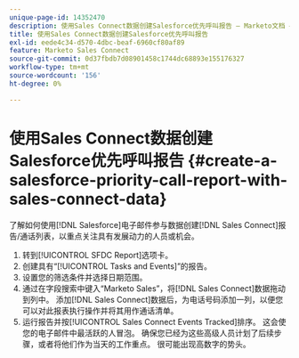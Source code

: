 ```yaml
---
unique-page-id: 14352470
description: 使用Sales Connect数据创建Salesforce优先呼叫报告 — Marketo文档 — 产品文档
title: 使用Sales Connect数据创建Salesforce优先呼叫报告
exl-id: eede4c34-d570-4dbc-beaf-6960cf80af89
feature: Marketo Sales Connect
source-git-commit: 0d37fbdb7d08901458c1744dc68893e155176327
workflow-type: tm+mt
source-wordcount: '156'
ht-degree: 0%

---
```


# 使用Sales Connect数据创建Salesforce优先呼叫报告 {#create-a-salesforce-priority-call-report-with-sales-connect-data}

了解如何使用[!DNL Salesforce]电子邮件参与数据创建[!DNL Sales Connect]报告/通话列表，以重点关注具有发展动力的人员或机会。

1. 转到[!UICONTROL SFDC Report]选项卡。
1. 创建具有“[!UICONTROL Tasks and Events]”的报告。
1. 设置您的筛选条件并选择日期范围。
1. 通过在字段搜索中键入“Marketo Sales”，将[!DNL Sales Connect]数据拖动到列中。 添加[!DNL Sales Connect]数据后，为电话号码添加一列，以便您可以对此报表执行操作并将其用作通话清单。
1. 运行报告并按[!UICONTROL Sales Connect Events Tracked]排序。 这会使您的电子邮件中最活跃的人冒泡。 确保您已经为这些高级人员计划了后续步骤，或者将他们作为当天的工作重点。 很可能出现高数字的势头。

